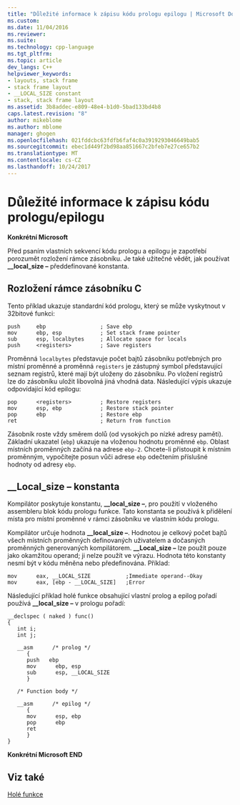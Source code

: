 ```yaml
---
title: "Důležité informace k zápisu kódu prologu epilogu | Microsoft Docs"
ms.custom: 
ms.date: 11/04/2016
ms.reviewer: 
ms.suite: 
ms.technology: cpp-language
ms.tgt_pltfrm: 
ms.topic: article
dev_langs: C++
helpviewer_keywords:
- layouts, stack frame
- stack frame layout
- __LOCAL_SIZE constant
- stack, stack frame layout
ms.assetid: 3b8addec-e809-48e4-b1d0-5bad133bd4b8
caps.latest.revision: "8"
author: mikeblome
ms.author: mblome
manager: ghogen
ms.openlocfilehash: 021fddcbc63fdfb6faf4c0a3919293046649bab5
ms.sourcegitcommit: ebec1d449f2bd98aa851667c2bfeb7e27ce657b2
ms.translationtype: MT
ms.contentlocale: cs-CZ
ms.lasthandoff: 10/24/2017
---
```

# <a name="considerations-when-writing-prologepilog-code"></a>Důležité informace k zápisu kódu prologu/epilogu
**Konkrétní Microsoft**  
  
 Před psaním vlastních sekvencí kódu prologu a epilogu je zapotřebí porozumět rozložení rámce zásobníku. Je také užitečné vědět, jak používat **__local_size –** předdefinované konstanta.  
  
##  <a name="_clang_c_stack_frame_layout"></a>Rozložení rámce zásobníku C  
 Tento příklad ukazuje standardní kód prologu, který se může vyskytnout v 32bitové funkci:  
  
```  
push     ebp                 ; Save ebp  
mov      ebp, esp            ; Set stack frame pointer  
sub      esp, localbytes     ; Allocate space for locals  
push     <registers>         ; Save registers  
```  
  
 Proměnná `localbytes` představuje počet bajtů zásobníku potřebných pro místní proměnné a proměnná `registers` je zástupný symbol představující seznam registrů, které mají být uloženy do zásobníku. Po vložení registrů lze do zásobníku uložit libovolná jiná vhodná data. Následující výpis ukazuje odpovídající kód epilogu:  
  
```  
pop      <registers>         ; Restore registers  
mov      esp, ebp            ; Restore stack pointer  
pop      ebp                 ; Restore ebp  
ret                          ; Return from function  
```  
  
 Zásobník roste vždy směrem dolů (od vysokých po nízké adresy paměti). Základní ukazatel (`ebp`) ukazuje na vloženou hodnotu proměnné `ebp`. Oblast místních proměnných začíná na adrese `ebp-2`. Chcete-li přistoupit k místním proměnným, vypočítejte posun vůči adrese `ebp` odečtením příslušné hodnoty od adresy `ebp`.  
  
##  <a name="_clang_the___local_size_constant"></a>__Local_size – konstanta  
 Kompilátor poskytuje konstantu, **__local_size –**, pro použití v vloženého assembleru blok kódu prologu funkce. Tato konstanta se používá k přidělení místa pro místní proměnné v rámci zásobníku ve vlastním kódu prologu.  
  
 Kompilátor určuje hodnota **__local_size –**. Hodnotou je celkový počet bajtů všech místních proměnných definovaných uživatelem a dočasných proměnných generovaných kompilátorem. **__Local_size –** lze použít pouze jako okamžitou operand; ji nelze použít ve výrazu. Hodnota této konstanty nesmí být v kódu měněna nebo předefinována. Příklad:  
  
```  
mov      eax, __LOCAL_SIZE           ;Immediate operand--Okay  
mov      eax, [ebp - __LOCAL_SIZE]   ;Error  
```  
  
 Následující příklad holé funkce obsahující vlastní prolog a epilog pořadí používá **__local_size –** v prologu pořadí:  
  
```  
__declspec ( naked ) func()  
{  
   int i;  
   int j;  
  
   __asm      /* prolog */  
      {  
      push   ebp  
      mov      ebp, esp  
      sub      esp, __LOCAL_SIZE  
      }  
  
   /* Function body */  
  
   __asm      /* epilog */  
      {  
      mov      esp, ebp  
      pop      ebp  
      ret  
      }  
}     
```  
  
 **Konkrétní Microsoft END**  
  
## <a name="see-also"></a>Viz také  
 [Holé funkce](../c-language/naked-functions.md)